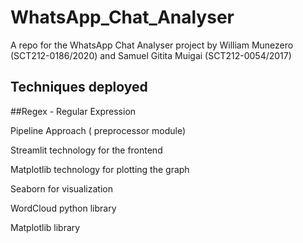 # WhatsApp_Chat_Analyser
A repo for the WhatsApp Chat Analyser project by William Munezero (SCT212-0186/2020) and Samuel Gitita Muigai (SCT212-0054/2017)

## Techniques deployed
##Regex - Regular Expression 

Pipeline Approach ( preprocessor module)

Streamlit  technology for the frontend 

 Matplotlib technology for plotting the graph  
 
Seaborn for visualization

WordCloud python library 

Matplotlib library
